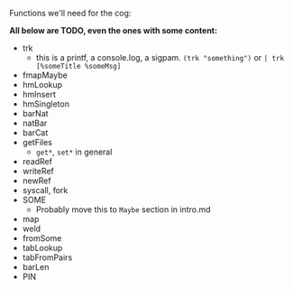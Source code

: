 
Functions we'll need for the cog:

**All below are TODO, even the ones with some content:**

- trk
  - this is a printf, a console.log, a sigpam. `(trk "something")` or `| trk
  [%someTitle %someMsg]`
- fmapMaybe
- hmLookup
- hmInsert
- hmSingleton
- barNat
- natBar
- barCat
- getFiles
  - `get*`, `set*` in general
- readRef
- writeRef
- newRef
- syscall, fork
- SOME
  - Probably move this to `Maybe` section in intro.md
- map
- weld
- fromSome
- tabLookup
- tabFromPairs
- barLen
- PIN
